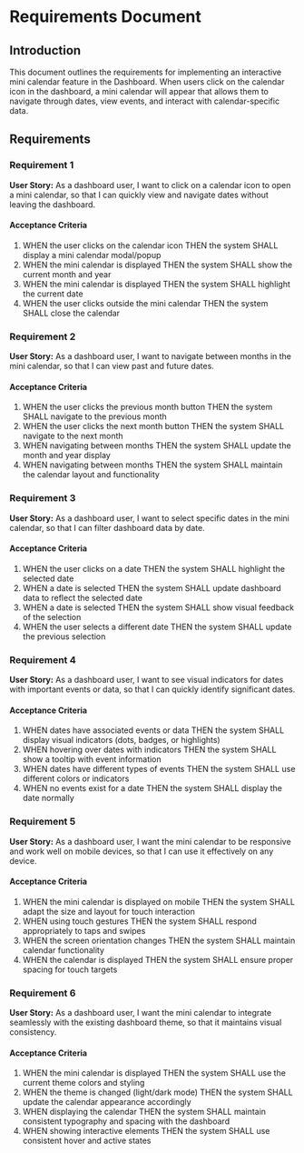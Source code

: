 # Requirements Document

## Introduction

This document outlines the requirements for implementing an interactive mini calendar feature in the Dashboard. When users click on the calendar icon in the dashboard, a mini calendar will appear that allows them to navigate through dates, view events, and interact with calendar-specific data.

## Requirements

### Requirement 1

**User Story:** As a dashboard user, I want to click on a calendar icon to open a mini calendar, so that I can quickly view and navigate dates without leaving the dashboard.

#### Acceptance Criteria

1. WHEN the user clicks on the calendar icon THEN the system SHALL display a mini calendar modal/popup
2. WHEN the mini calendar is displayed THEN the system SHALL show the current month and year
3. WHEN the mini calendar is displayed THEN the system SHALL highlight the current date
4. WHEN the user clicks outside the mini calendar THEN the system SHALL close the calendar

### Requirement 2

**User Story:** As a dashboard user, I want to navigate between months in the mini calendar, so that I can view past and future dates.

#### Acceptance Criteria

1. WHEN the user clicks the previous month button THEN the system SHALL navigate to the previous month
2. WHEN the user clicks the next month button THEN the system SHALL navigate to the next month
3. WHEN navigating between months THEN the system SHALL update the month and year display
4. WHEN navigating between months THEN the system SHALL maintain the calendar layout and functionality

### Requirement 3

**User Story:** As a dashboard user, I want to select specific dates in the mini calendar, so that I can filter dashboard data by date.

#### Acceptance Criteria

1. WHEN the user clicks on a date THEN the system SHALL highlight the selected date
2. WHEN a date is selected THEN the system SHALL update dashboard data to reflect the selected date
3. WHEN a date is selected THEN the system SHALL show visual feedback of the selection
4. WHEN the user selects a different date THEN the system SHALL update the previous selection

### Requirement 4

**User Story:** As a dashboard user, I want to see visual indicators for dates with important events or data, so that I can quickly identify significant dates.

#### Acceptance Criteria

1. WHEN dates have associated events or data THEN the system SHALL display visual indicators (dots, badges, or highlights)
2. WHEN hovering over dates with indicators THEN the system SHALL show a tooltip with event information
3. WHEN dates have different types of events THEN the system SHALL use different colors or indicators
4. WHEN no events exist for a date THEN the system SHALL display the date normally

### Requirement 5

**User Story:** As a dashboard user, I want the mini calendar to be responsive and work well on mobile devices, so that I can use it effectively on any device.

#### Acceptance Criteria

1. WHEN the mini calendar is displayed on mobile THEN the system SHALL adapt the size and layout for touch interaction
2. WHEN using touch gestures THEN the system SHALL respond appropriately to taps and swipes
3. WHEN the screen orientation changes THEN the system SHALL maintain calendar functionality
4. WHEN the calendar is displayed THEN the system SHALL ensure proper spacing for touch targets

### Requirement 6

**User Story:** As a dashboard user, I want the mini calendar to integrate seamlessly with the existing dashboard theme, so that it maintains visual consistency.

#### Acceptance Criteria

1. WHEN the mini calendar is displayed THEN the system SHALL use the current theme colors and styling
2. WHEN the theme is changed (light/dark mode) THEN the system SHALL update the calendar appearance accordingly
3. WHEN displaying the calendar THEN the system SHALL maintain consistent typography and spacing with the dashboard
4. WHEN showing interactive elements THEN the system SHALL use consistent hover and active states